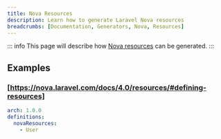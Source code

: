 ```yaml
---
title: Nova Resources
description: Learn how to generate Laravel Nova resources
breadcrumbs: [Documentation, Generators, Nova, Resources]
---
```


::: info
This page will describe how [Nova resources](https://nova.laravel.com/docs/4.0/resources/) can be generated.
:::

## Examples

### [https://nova.laravel.com/docs/4.0/resources/#defining-resources]

```yaml
arch: 1.0.0
definitions:
  novaResources:
    - User
```
